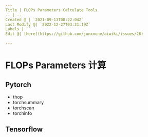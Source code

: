 ```yaml
---
Title | FLOPs Parameters Calculate Tools
-- | --
Created @ | `2021-09-13T08:22:04Z`
Last Modify @| `2022-12-27T03:31:19Z`
Labels | ``
Edit @| [here](https://github.com/junxnone/aiwiki/issues/26)

---
```

# FLOPs Parameters 计算

## Pytorch

- thop
- torchsummary
- torchscan
- torchinfo

## Tensorflow
